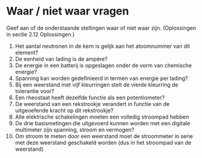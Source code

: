 # Waar / niet waar vragen

Geef aan of de onderstaande stellingen waar of niet waar zijn. \(Oplossingen in sectie 2.12 Oplossingen.\)

1. Het aantal neutronen in de kern is gelijk aan het atoomnummer van dit element?
2. De eenheid van lading is de ampère?
3. De energie in een batterij is opgeslagen onder de vorm van chemische energie?
4. Spanning kan worden gedefinieerd in termen van energie per lading?
5. Bij een weerstand met vijf kleurringen stelt de vierde kleurring de tolerantie voor?
6. Een rheostaat heeft dezelfde functie als een potentiometer?
7. De weerstand van een rekstrookje verandert in functie van de uitgeoefende kracht op dit rekstrookje?
8. Alle elektrische schakelingen moeten een volledig stroompad hebben
9. De drie basismetingen die uitgevoerd kunnen worden met een digitale multimeter zijn spanning, stroom en vermogen?
10. Om stroom te meten door een weerstand moet de stroommeter in serie met deze weerstand geschakeld worden \(dus in het stroompad van de weerstand\)

